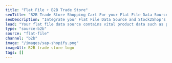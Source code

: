 ```yaml
---
title: "Flat File + B2B Trade Store"
seoTitle: "B2B Trade Store Shopping Cart For your Flat File Data Source"
seoDescription: "Integrate your Flat File Data Source and Stock2Shop's B2B Trade Store, and you'll be able to streamline your workflow, simplify the ordering process and save time - and money. Find out more about how a Flat File Data Source and Stock2Shop's B2B Trade Store Integration can help your business."
lead: "Your flat file data source contains vital product data such as pricing and stock levels. Present this information to your wholesale customers with our B2B Trade Store, enabling them to browse your products and place orders with just a few clicks. Here’s how we can help you streamline your workflow. "
type: "source-b2b"
source: "flat-file"
channel: "b2b"
image: "/images/sap-shopify.png"
imageAlt: B2B trade store logo
tags: []
---
```

